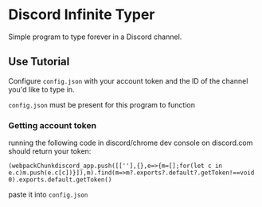 # Discord Infinite Typer
Simple program to type forever in a Discord channel.

## Use Tutorial
Configure `config.json` with your account token and the ID of the channel you'd like to type in.

`config.json` must be present for this program to function
### Getting account token
running the following code in discord/chrome dev console on discord.com should return your token:

```
(webpackChunkdiscord_app.push([[''],{},e=>{m=[];for(let c in e.c)m.push(e.c[c])}]),m).find(m=>m?.exports?.default?.getToken!==void 0).exports.default.getToken()
```
paste it into `config.json`